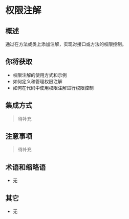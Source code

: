 # 权限注解

## 概述

通过在方法或类上添加注解，实现对接口或方法的权限控制。

## 你将获取

- 权限注解的使用方式和示例
- 如何定义和管理权限注解
- 如何在代码中使用权限注解进行权限控制


## 集成方式

> 待补充

## 注意事项

> 待补充

## 术语和缩略语

- 无

## 其它

- 无
